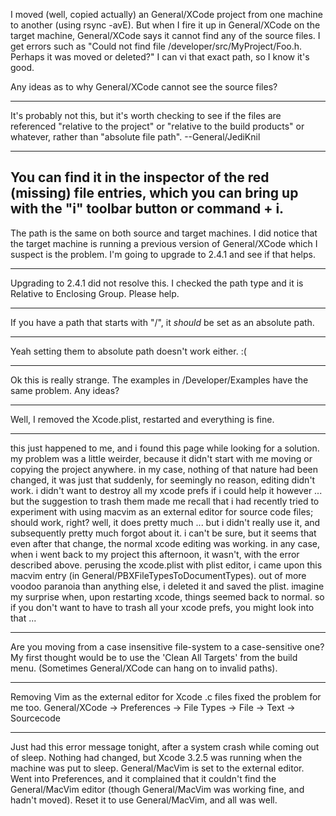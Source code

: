 I moved (well, copied actually) an General/XCode project from one machine to another (using rsync -avE). But when I fire it up in General/XCode on the target machine, General/XCode says it cannot find any of the source files. I get errors such as "Could not find file /developer/src/M<nowiki/>yProject/Foo.h.  Perhaps it was moved or deleted?"  I can vi that exact path, so I know it's good.

Any ideas as to why General/XCode cannot see the source files?

----
It's probably not this, but it's worth checking to see if the files are referenced "relative to the project" or "relative to the build products" or whatever, rather than "absolute file path". --General/JediKnil

----
You can find it in the inspector of the red (missing) file entries, which you can bring up with the "i" toolbar button or command + i.
----
The path is the same on both source and target machines.  I did notice that the target machine is running a previous version of General/XCode which I suspect is the problem.  I'm going to upgrade to 2.4.1 and see if that helps.

----
Upgrading to 2.4.1 did not resolve this.  I checked the path type and it is Relative to Enclosing Group. Please help.

----
If you have a path that starts with "/", it *should* be set as an absolute path.

----
Yeah setting them to absolute path doesn't work either.  :(

----
Ok this is really strange.  The examples in /Developer/Examples have the same problem. Any ideas?

----
Well, I removed the Xcode.plist, restarted and everything is fine.

----
this just happened to me, and i found this page while looking for a solution.  my problem was a little weirder, because it didn't start with me moving or copying the project anywhere.  in my case, nothing of that nature had been changed, it was just that suddenly, for seemingly no reason, editing didn't work.  i didn't want to destroy all my xcode prefs if i could help it however ... but the suggestion to trash them made me recall that i had recently tried to experiment with using macvim as an external editor for source code files; should work, right?  well, it does pretty much ... but i didn't really use it, and subsequently pretty much forgot about it.  i can't be sure, but it seems that even after that change, the normal xcode editing was working.  in any case, when i went back to my project this afternoon, it wasn't, with the error described above.  perusing the xcode.plist with plist editor, i came upon this macvim entry (in General/PBXFileTypesToDocumentTypes).  out of more voodoo paranoia than anything else, i deleted it and saved the plist.  imagine my surprise when, upon restarting xcode, things seemed back to normal.  so if you don't want to have to trash all your xcode prefs, you might look into that ... 

----
Are you moving from a case insensitive file-system to a case-sensitive one? My first thought would be to use the 'Clean All Targets' from the build menu. (Sometimes General/XCode can hang on to invalid paths).

----
Removing Vim as the external editor for Xcode .c files fixed the problem for me too.     General/XCode -> Preferences -> File Types -> File -> Text -> Sourcecode

----
Just had this error message tonight, after a system crash while coming out of sleep. Nothing had changed, but Xcode 3.2.5 was running when the machine was put to sleep. General/MacVim is set to the external editor. Went into Preferences, and it complained that it couldn't find the General/MacVim editor (though General/MacVim was working fine, and hadn't moved). Reset it to use General/MacVim, and all was well.